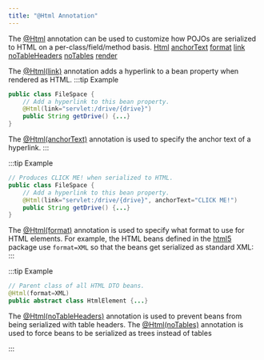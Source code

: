```yaml
---
title: "@Html Annotation"
---
```


The [@Html]({{API_DOCS}}/org/apache/juneau/html/annotation/Html.html) annotation can be used to customize how POJOs are serialized to HTML on a per-class/field/method basis.
<tree>
<node-0><java-annotation>[Html]({{API_DOCS}}/org/apache/juneau/html/annotation/Html.html)</java-annotation></node-0>
<node-1><java-method-annotation>[anchorText]({{API_DOCS}}/org/apache/juneau/html/annotation/Html.html#anchorText())</java-method-annotation></node-1>
<node-1><java-method-annotation>[format]({{API_DOCS}}/org/apache/juneau/html/annotation/Html.html#format())</java-method-annotation></node-1>
<node-1><java-method-annotation>[link]({{API_DOCS}}/org/apache/juneau/html/annotation/Html.html#link())</java-method-annotation></node-1>
<node-1><java-method-annotation>[noTableHeaders]({{API_DOCS}}/org/apache/juneau/html/annotation/Html.html#noTableHeaders())</java-method-annotation></node-1>
<node-1><java-method-annotation>[noTables]({{API_DOCS}}/org/apache/juneau/html/annotation/Html.html#noTables())</java-method-annotation></node-1>
<node-1><java-method-annotation>[render]({{API_DOCS}}/org/apache/juneau/html/annotation/Html.html#render())</java-method-annotation></node-1>
</tree>

The [@Html(link)]({{API_DOCS}}/org/apache/juneau/html/annotation/Html.html#link) annotation adds a hyperlink to a bean property when rendered as HTML.
:::tip Example


```java
public class FileSpace {
    // Add a hyperlink to this bean property.
    @Html(link="servlet:/drive/{drive}")
    public String getDrive() {...}
}
```


The [@Html(anchorText)]({{API_DOCS}}/org/apache/juneau/html/annotation/Html.html#anchorText) annotation is used to specify the anchor text of a hyperlink.
:::

:::tip Example


```java
// Produces CLICK ME! when serialized to HTML.
public class FileSpace {
    // Add a hyperlink to this bean property.
    @Html(link="servlet:/drive/{drive}", anchorText="CLICK ME!")
    public String getDrive() {...}
}
```


The [@Html(format)]({{API_DOCS}}/org/apache/juneau/html/annotation/Html.html#format) annotation is used to specify what format to use for HTML elements.
For example, the HTML beans defined in the [html5]({{API_DOCS}}/org/apache/juneau/dto/html5.html) package use `format=XML` so that
the beans get serialized as standard XML:
:::

:::tip Example


```java
// Parent class of all HTML DTO beans.
@Html(format=XML)
public abstract class HtmlElement {...}
```


The [@Html(noTableHeaders)]({{API_DOCS}}/org/apache/juneau/html/annotation/Html.html#noTableHeaders) annotation is used to prevent beans from being serialized with table headers.
The [@Html(noTables)]({{API_DOCS}}/org/apache/juneau/html/annotation/Html.html#noTables) annotation is used to force beans to be serialized as trees instead of tables

:::
